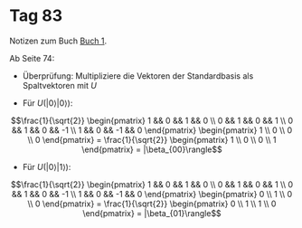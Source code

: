 # Tag 83

Notizen zum Buch [Buch 1](../Buch1.md).

Ab Seite 74:
* Überprüfung: Multipliziere die Vektoren der Standardbasis als Spaltvektoren mit $U$

* Für $U(|0\rangle|0\rangle)$:
```math
\frac{1}{\sqrt{2}}
\begin{pmatrix}
1 && 0 &&  1 &&  0 \\
0 && 1 &&  0 &&  1 \\
0 && 1 &&  0 && -1 \\
1 && 0 && -1 &&  0
\end{pmatrix}
\begin{pmatrix}
1 \\
0 \\
0 \\
0
\end{pmatrix}
=
\frac{1}{\sqrt{2}}
\begin{pmatrix}
1 \\
0 \\
0 \\
1
\end{pmatrix}
=
|\beta_{00}\rangle
```

* Für $U(|0\rangle|1\rangle)$:
```math
\frac{1}{\sqrt{2}}
\begin{pmatrix}
1 && 0 &&  1 &&  0 \\
0 && 1 &&  0 &&  1 \\
0 && 1 &&  0 && -1 \\
1 && 0 && -1 &&  0
\end{pmatrix}
\begin{pmatrix}
0 \\
1 \\
0 \\
0
\end{pmatrix}
=
\frac{1}{\sqrt{2}}
\begin{pmatrix}
0 \\
1 \\
1 \\
0
\end{pmatrix}
=
|\beta_{01}\rangle
```
